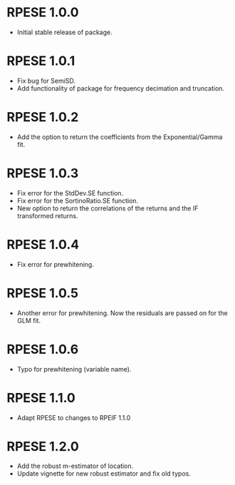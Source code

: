 # RPESE 1.0.0
* Initial stable release of package.

# RPESE 1.0.1
* Fix bug for SemiSD.
* Add functionality of package for frequency decimation and truncation.

# RPESE 1.0.2
* Add the option to return the coefficients from the Exponential/Gamma fit.

# RPESE 1.0.3
* Fix error for the StdDev.SE function.
* Fix error for the SortinoRatio.SE function.
* New option to return the correlations of the returns and the IF transformed returns.

# RPESE 1.0.4
* Fix error for prewhitening.

# RPESE 1.0.5
* Another error for prewhitening. Now the residuals are passed on for the GLM fit.

# RPESE 1.0.6
* Typo for prewhitening (variable name).

# RPESE 1.1.0
* Adapt RPESE to changes to RPEIF 1.1.0

# RPESE 1.2.0
* Add the robust m-estimator of location.
* Update vignette for new robust estimator and fix old typos.
